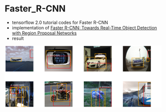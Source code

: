 # Faster_R-CNN

- tensorflow 2.0 tutorial codes for Faster R-CNN
- implementation of [Faster R-CNN: Towards Real-Time Object Detection with Region Proposal Networks](https://arxiv.org/pdf/1506.01497.pdf)
- result
<center><img  src="https://github.com/an-seunghwan/Faster_R-CNN/blob/main/result/RPN_result.png?raw=true" width="800"  height="200"></center>